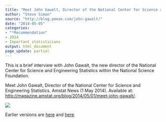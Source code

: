 ```yaml
---
title: "Meet John Gawalt, Director of the National Center for Science and Engineering Statistics"
author: "Steve Simon"
source: "http://blog.pmean.com/john-gawalt/"
date: "2014-05-05"
categories:
- "*Recommendation"
- 2014
- Important statisticians
output: html_document
page_update: partial
---
```


This is a brief interview with John Gawalt, the new director of the
National Center for Science and Engineering Statistics within the
National Science Foundation.

<!---More--->

Meet John Gawalt, Director of the National Center for Science and
Engineering Statistics. Amstat News (1 May 2014). Available at:
<http://magazine.amstat.org/blog/2014/05/01/meet-john-gawalt/>.

![](http://www.pmean.com/new-images/14/john-gawalt01.png)

 
Earlier versions are [here][sim1] and [here][sim2].
 
[sim1]: http://blog.pmean.com/john-gawalt/
[sim2]: http://new.pmean.com/john-gawalt/
 
